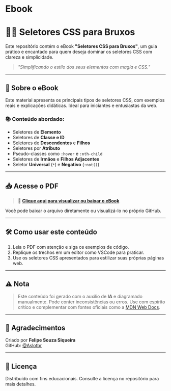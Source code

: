 # Ebook
# 🧙‍♂️ Seletores CSS para Bruxos

Este repositório contém o eBook **"Seletores CSS para Bruxos"**, um guia prático e encantado para quem deseja dominar os seletores CSS com clareza e simplicidade.

> _"Simplificando o estilo dos seus elementos com magia e CSS."_  

---

## 📘 Sobre o eBook

Este material apresenta os principais tipos de seletores CSS, com exemplos reais e explicações didáticas. Ideal para iniciantes e entusiastas da web.

### 📚 Conteúdo abordado:

- Seletores de **Elemento**
- Seletores de **Classe e ID**
- Seletores de **Descendentes** e **Filhos**
- Seletores por **Atributo**
- Pseudo-classes como `:hover` e `:nth-child`
- Seletores de **Irmãos** e **Filhos Adjacentes**
- Seletor **Universal** (`*`) e **Negativo** (`:not()`)

---

## 📥 Acesse o PDF

> 🔗 **[Clique aqui para visualizar ou baixar o eBook](https://github.com/Aslotbr/Ebook/blob/main/ebook%20-%20bruxo.pdf)**

Você pode baixar o arquivo diretamente ou visualizá-lo no próprio GitHub.

---

## 🛠️ Como usar este conteúdo

1. Leia o PDF com atenção e siga os exemplos de código.
2. Replique os trechos em um editor como VSCode para praticar.
3. Use os seletores CSS apresentados para estilizar suas próprias páginas web.

---

## ⚠️ Nota

> Este conteúdo foi gerado com o auxílio de **IA** e diagramado manualmente. Pode conter inconsistências ou erros. Use com espírito crítico e complementar com fontes oficiais como a [MDN Web Docs](https://developer.mozilla.org/pt-BR/docs/Web/CSS).

---

## 🙏 Agradecimentos

Criado por **Felipe Souza Siqueira**  
GitHub: [@Aslotbr](https://github.com/Aslotbr)

---

## 📖 Licença

Distribuído com fins educacionais. Consulte a licença no repositório para mais detalhes.

